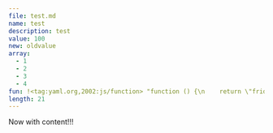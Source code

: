 ```yaml
---
file: test.md
name: test
description: test
value: 100
new: oldvalue
array: 
  - 1
  - 2
  - 3
  - 4
fun: !<tag:yaml.org,2002:js/function> "function () {\n    return \"friday\";\n  }"
length: 21
---
```


Now with content!!!
